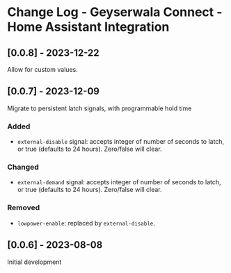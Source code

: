 # Change Log - Geyserwala Connect - Home Assistant Integration

## [0.0.8] - 2023-12-22

Allow for custom values.

## [0.0.7] - 2023-12-09

Migrate to persistent latch signals, with programmable hold time

### Added
- `external-disable` signal: accepts integer of number of seconds to latch, or true (defaults to 24 hours). Zero/false will clear.

### Changed
- `external-demand` signal: accepts integer of number of seconds to latch, or true (defaults to 24 hours). Zero/false will clear.

### Removed
- `lowpower-enable`: replaced by `external-disable`.

## [0.0.6] - 2023-08-08

Initial development
